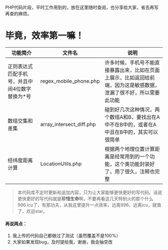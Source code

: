 PHP代码片段，平时工作用到的，放在这里随时查阅，也分享给大家，省去再写再查的麻烦。

# 毕竟，效率第一嘛！


| 功能简介 | 文件名 | 说明 |
| ------- | ------| ---- |
| 正则表达式匹配手机号，并且中间4位数字替换为*号 | regex_mobile_phone.php | 许多时候，手机号不能直接暴露出来，比如在页面上展示，比如返回给前端，因为这是敏感数据，泄漏了很不好，所以需要此功能 |
| 数组交集和差集 | array_intersect_diff.php | 碰到好几次这种情况，两个数组A和B，要找出在A中不在B中的，或者在A中且在B中的，其实可以很简单 |
| 经纬度距离计算 | LocationUtils.php | 根据两个地理位置计算距离是经常用到的一个功能，这个类功能封装好了，用了很久，注释也完整 |



> 本代码库不定时更新和追加内容，只为让大家能够更快更好的写代码。话说更快更好的写代码就是**珍惜生命**啊，不要再看这几天特别火的那个什么996.icu了，有那功夫，从我这里提升一点效率，远离996，远离icu，就值了，欢迎star。

#### 再说两点：
1. 我上传的代码自己都做过了测试（虽然覆盖不是100%）
2. 大家如果发现bug，及时提给我，谢谢，我会抽空改